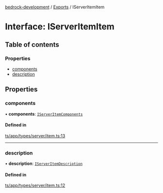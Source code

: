 [bedrock-development](../README.md) / [Exports](../modules.md) / IServerItemItem

# Interface: IServerItemItem

## Table of contents

### Properties

- [components](IServerItemItem.md#components)
- [description](IServerItemItem.md#description)

## Properties

### components

• **components**: [`IServerItemComponents`](IServerItemComponents.md)

#### Defined in

[ts/app/types/server/item.ts:13](https://github.com/DauntlessStudio/Bedrock-Developments/blob/9a78313/ts/app/types/server/item.ts#L13)

___

### description

• **description**: [`IServerItemDescription`](IServerItemDescription.md)

#### Defined in

[ts/app/types/server/item.ts:12](https://github.com/DauntlessStudio/Bedrock-Developments/blob/9a78313/ts/app/types/server/item.ts#L12)
